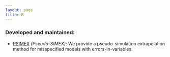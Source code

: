 ```yaml
---
layout: page
title: R 
---
```


### Developed and maintained:

   - [PSIMEX](https://github.com/Huali2022/PSIMEX) _(Pseudo-SIMEX)_: We provide a pseudo-simulation extrapolation method for misspecified models with errors-in-variables.
   
